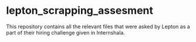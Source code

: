 # lepton_scrapping_assesment
This repository contains all the relevant files that were asked by Lepton as a part of their hiring challenge given in Internshala.

